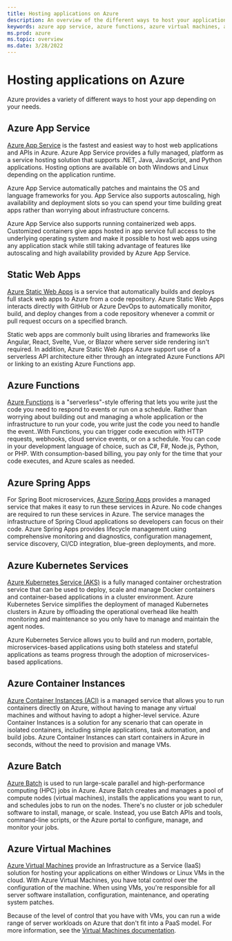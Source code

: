 ```yaml
---
title: Hosting applications on Azure
description: An overview of the different ways to host your applications on Azure
keywords: azure app service, azure functions, azure virtual machines, azure container instances, azure container registry
ms.prod: azure
ms.topic: overview
ms.date: 3/28/2022
---
```


# Hosting applications on Azure

Azure provides a variety of different ways to host your app depending on your needs.  

## Azure App Service

[Azure App Service](/azure/app-service/) is the fastest and easiest way to host web applications and APIs in Azure.  Azure App Service provides a fully managed, platform as a service hosting solution that supports .NET, Java, JavaScript, and Python applications.  Hosting options are available on both Windows and Linux depending on the application runtime.

Azure App Service automatically patches and maintains the OS and language frameworks for you.  App Service also supports autoscaling, high availability and deployment slots so you can spend your time building great apps rather than worrying about infrastructure concerns.

Azure App Service also supports running containerized web apps. Customized containers give apps hosted in app service full access to the underlying operating system and make it possible to host web apps using any application stack while still taking advantage of features like autoscaling and high availability provided by Azure App Service.

## Static Web Apps

[Azure Static Web Apps](/azure/static-web-apps/) is a service that automatically builds and deploys full stack web apps to Azure from a code repository. Azure Static Web Apps interacts directly with GitHub or Azure DevOps to automatically monitor, build, and deploy changes from a code repository whenever a commit or pull request occurs on a specified branch.

Static web apps are commonly built using libraries and frameworks like Angular, React, Svelte, Vue, or Blazor where server side rendering isn't required. In addition, Azure Static Web Apps Azure support use of a serverless API architecture either through an integrated Azure Functions API or linking to an existing Azure Functions app.

## Azure Functions

[Azure Functions](/azure/azure-functions/) is a "serverless"-style offering that lets you write just the code you need to respond to events or run on a schedule.  Rather than worrying about building out and managing a whole application or the infrastructure to run your code, you write just the code you need to handle the event..With Functions, you can trigger code execution with HTTP requests, webhooks, cloud service events, or on a schedule. You can code in your development language of choice, such as C#, F#, Node.js, Python, or PHP. With consumption-based billing, you pay only for the time that your code executes, and Azure scales as needed.

## Azure Spring Apps

For Spring Boot microservices, [Azure Spring Apps](/azure/spring-cloud/) provides a managed service that makes it easy to run these services in Azure.  No code changes are required to run these services in Azure. The service manages the infrastructure of Spring Cloud applications so developers can focus on their code. Azure Spring Apps provides lifecycle management using comprehensive monitoring and diagnostics, configuration management, service discovery, CI/CD integration, blue-green deployments, and more.

## Azure Kubernetes Services

[Azure Kubernetes Service (AKS)](/azure/aks/) is a fully managed container orchestration service that can be used to deploy, scale and manage Docker containers and container-based applications in a cluster environment. Azure Kubernetes Service simplifies the deployment of managed Kubernetes clusters in Azure by offloading the operational overhead like health monitoring and maintenance so you only have to manage and maintain the agent nodes.

Azure Kubernetes Service allows you to build and run modern, portable, microservices-based applications using both stateless and stateful applications as teams progress through the adoption of microservices-based applications.

## Azure Container Instances

[Azure Container Instances (ACI)](/azure/container-instances/) is a managed service that allows you to run containers directly on Azure, without having to manage any virtual machines and without having to adopt a higher-level service. Azure Container Instances is a solution for any scenario that can operate in isolated containers, including simple applications, task automation, and build jobs. Azure Container Instances can start containers in Azure in seconds, without the need to provision and manage VMs.

## Azure Batch

[Azure Batch](/azure/batch/batch-technical-overview) is used to run large-scale parallel and high-performance computing (HPC) jobs in Azure. Azure Batch creates and manages a pool of compute nodes (virtual machines), installs the applications you want to run, and schedules jobs to run on the nodes. There's no cluster or job scheduler software to install, manage, or scale. Instead, you use Batch APIs and tools, command-line scripts, or the Azure portal to configure, manage, and monitor your jobs.

## Azure Virtual Machines

[Azure Virtual Machines](/azure/virtual-machines/) provide an Infrastructure as a Service (IaaS) solution for hosting your applications on either Windows or Linux VMs in the cloud. With Azure Virtual Machines, you have total control over the configuration of the machine. When using VMs, you're responsible for all server software installation, configuration, maintenance, and operating system patches.

Because of the level of control that you have with VMs, you can run a wide range of server workloads on Azure that don't fit into a PaaS model. For more information, see the [Virtual Machines documentation](/azure/virtual-machines/).
